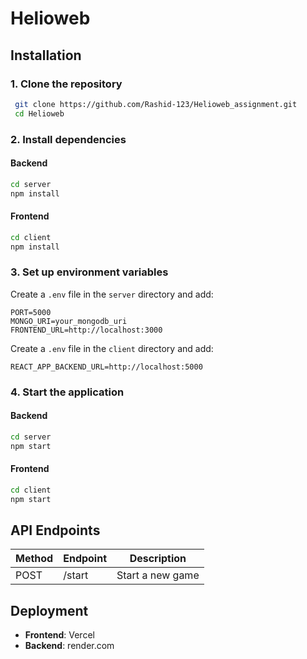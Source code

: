 # Helioweb

## Installation
### **1. Clone the repository**
```sh
 git clone https://github.com/Rashid-123/Helioweb_assignment.git
 cd Helioweb
```

### **2. Install dependencies**
#### **Backend**
```sh
cd server
npm install
```
#### **Frontend**
```sh
cd client
npm install
```

### **3. Set up environment variables**
Create a `.env` file in the `server` directory and add:
```env
PORT=5000
MONGO_URI=your_mongodb_uri
FRONTEND_URL=http://localhost:3000
```
Create a `.env` file in the `client` directory and add:
```env
REACT_APP_BACKEND_URL=http://localhost:5000
```

### **4. Start the application**
#### **Backend**
```sh
cd server
npm start
```
#### **Frontend**
```sh
cd client
npm start
```

## API Endpoints
| Method | Endpoint   | Description |
|--------|-----------|-------------|
| POST   | /start    | Start a new game |




## Deployment
- **Frontend**: Vercel
- **Backend**: render.com


